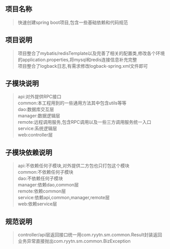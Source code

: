 ## 项目名称

> 快速创建spring boot项目,包含一些基础依赖和代码规范

## 项目说明

> 项目整合了mybatis/redisTemplate以及完善了相关的配置类,修改各个环境的application.properties,将mysql和redis连接信息补充完整<br/>
> 项目整合了logback日志,有需求修改logback-spring.xml文件即可

## 子模块说明

> api:对外提供RPC接口<br/>
> common:本工程用到的一些通用方法其中包含utils等等<br/>
> dao:数据库交互层<br/>
> manager:数据逻辑层<br/>
> remote:远程调用服务,包含RPC调用以及一些三方调用服务统一入口<br/>
> service:系统逻辑层<br/>
> web:controller层<br/>

## 子模块依赖说明

> api:不依赖任何子模块,对外提供二方包也只打包这个模块<br/>
> common:不依赖任何子模块<br/>
> dao:不依赖任何子模块<br/>
> manager:依赖dao,common层<br/>
> remote:依赖common层<br/>
> service:依赖api,common,manager,remote层<br/>
> web:依赖service层<br/>

## 规范说明

> controller/api层返回接口统一用com.ryytn.sm.common.Result封装返回
> 业务异常直接抛出com.ryytn.sm.common.BizException
> 


